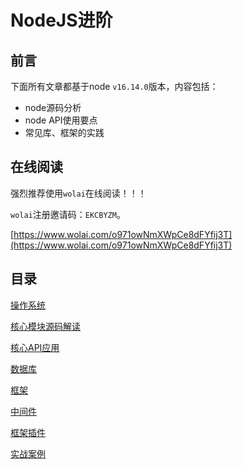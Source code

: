 # NodeJS进阶

## 前言

下面所有文章都基于node `v16.14.0`版本，内容包括：

- node源码分析
- node API使用要点
- 常见库、框架的实践

## 在线阅读

强烈推荐使用`wolai`在线阅读！！！

`wolai`注册邀请码：`EKCBYZM`。

[https://www.wolai.com/o971owNmXWpCe8dFYfij3T](https://www.wolai.com/o971owNmXWpCe8dFYfij3T)

## 目录

[操作系统](%E6%93%8D%E4%BD%9C%E7%B3%BB%E7%BB%9F/%E6%93%8D%E4%BD%9C%E7%B3%BB%E7%BB%9F.md)

[核心模块源码解读](%E6%A0%B8%E5%BF%83%E6%A8%A1%E5%9D%97%E6%BA%90%E7%A0%81%E8%A7%A3%E8%AF%BB/%E6%A0%B8%E5%BF%83%E6%A8%A1%E5%9D%97%E6%BA%90%E7%A0%81%E8%A7%A3%E8%AF%BB.md)

[核心API应用](%E6%A0%B8%E5%BF%83API%E5%BA%94%E7%94%A8/%E6%A0%B8%E5%BF%83API%E5%BA%94%E7%94%A8.md)

[数据库](%E6%95%B0%E6%8D%AE%E5%BA%93/%E6%95%B0%E6%8D%AE%E5%BA%93.md)

[框架](%E6%A1%86%E6%9E%B6/%E6%A1%86%E6%9E%B6.md)

[中间件](%E4%B8%AD%E9%97%B4%E4%BB%B6/%E4%B8%AD%E9%97%B4%E4%BB%B6.md)

[框架插件](%E6%A1%86%E6%9E%B6%E6%8F%92%E4%BB%B6/%E6%A1%86%E6%9E%B6%E6%8F%92%E4%BB%B6.md)

[实战案例](%E5%AE%9E%E6%88%98%E6%A1%88%E4%BE%8B/%E5%AE%9E%E6%88%98%E6%A1%88%E4%BE%8B.md)



